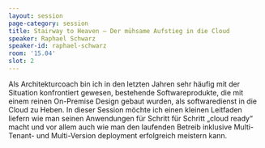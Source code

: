```yaml
---
layout: session
page-category: session
title: Stairway to Heaven – Der mühsame Aufstieg in die Cloud
speaker: Raphael Schwarz
speaker-id: raphael-schwarz
room: '15.04'
slot: 2
---
```


Als Architekturcoach bin ich in den letzten Jahren sehr häufig mit der Situation konfrontiert gewesen, bestehende Softwareprodukte, die mit einem reinen On-Premise Design gebaut wurden, als softwaredienst in die Cloud zu Heben. In dieser Session möchte ich einen kleinen Leitfaden liefern wie man seinen Anwendungen für Schritt für Schritt „cloud ready“ macht und vor allem auch wie man den laufenden Betreib inklusive Multi-Tenant- und Multi-Version deployment erfolgreich meistern kann.